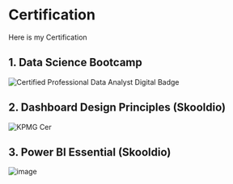 # Certification

Here is my Certification

<a name="Data-Science-Bootcamp"></a>
## 1. Data Science Bootcamp
![Certified Professional Data Analyst Digital Badge](https://user-images.githubusercontent.com/77894515/232320714-a5fc9bde-3eb8-4e51-9e7d-5a516b39d679.png)

<a name="Data-Analytics"></a>
## 2. Dashboard Design Principles (Skooldio)
![KPMG Cer](https://user-images.githubusercontent.com/77894515/232320589-641cc61a-ee02-4f81-bacd-1320294b455e.jpg)

<a name="Data-Science-Virtual"></a>
## 3. Power BI Essential (Skooldio)
![image](https://user-images.githubusercontent.com/77894515/232320676-42d3fdbf-1e98-479e-b9a1-18ef75213037.png)

